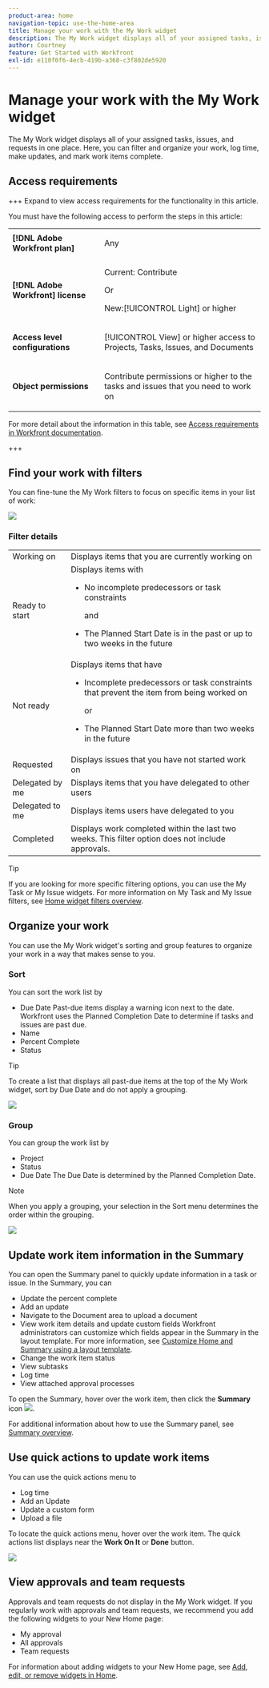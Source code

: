 ```yaml
---
product-area: home
navigation-topic: use-the-home-area
title: Manage your work with the My Work widget
description: The My Work widget displays all of your assigned tasks, issues, and requests in one place. Here, you can filter and organize your work, log time, make updates, and mark work items complete.
author: Courtney
feature: Get Started with Workfront
exl-id: e110f0f6-4ecb-419b-a368-c3f802de5920
---
```

# Manage your work with the My Work widget

The My Work widget displays all of your assigned tasks, issues, and requests in one place. Here, you can filter and organize your work, log time, make updates, and mark work items complete.

## Access requirements

 +++ Expand to view access requirements for the functionality in this article.

You must have the following access to perform the steps in this article:

<table style="table-layout:auto"> 
 <col> 
 </col> 
 <col> 
 </col> 
 <tbody> 
  <tr> 
   <td role="rowheader"><strong>[!DNL Adobe Workfront plan]</strong></td> 
   <td> <p>Any</p> </td> 
  </tr> 
  <tr> 
   <td role="rowheader"><strong>[!DNL Adobe Workfront] license</strong></td> 
   <td> <p>Current: Contribute</p>
   <p>Or</p> 
   <p>New:[!UICONTROL Light] or higher<p> 
  </td> 
  </tr> </ul>
  <tr> 
   <td role="rowheader"><strong>Access level configurations</strong></td> 
   <td> <p>[!UICONTROL View] or higher access to Projects, Tasks, Issues, and Documents</p> </td> 
  </tr>  
  <tr> 
   <td role="rowheader"><strong>Object permissions</strong></td> 
   <td> <p>Contribute permissions or higher to the tasks and issues that you need to work on</p>  </td> 
  </tr> 
 </tbody> 
</table>

For more detail about the information in this table, see [Access requirements in Workfront documentation](/help/quicksilver/administration-and-setup/add-users/access-levels-and-object-permissions/access-level-requirements-in-documentation.md).

+++

## Find your work with filters

You can fine-tune the My Work filters to focus on specific items in your list of work:   

![](assets/filter-my-work-widget.png)

### Filter details

<table>
  <tbody>
    <tr>
      <td>Working on</td>
      <td>Displays items that you are currently working on</td>
    </tr>
    <tr>
      <td>Ready to start</td>
      <td>Displays items with 
      <ul>
      <li>No incomplete predecessors or task constraints</li>
      <p>and</p>
      <li>The Planned Start Date is in the past or up to two weeks in the future</li>
      </ul>
      </td>
    </tr>
    <tr>
      <td>Not ready</td>
      <td>Displays items that have
       <ul>
      <li>Incomplete predecessors or task constraints that prevent the item from being worked on</li>
      <p>or</p>
      <li>The Planned Start Date more than two weeks in the future</li>
      </ul>
       </td>
    </tr>
    <tr>
      <td>Requested</td>
      <td>Displays issues that you have not started work on</td>
    </tr>
    <tr>
      <td>Delegated by me</td>
      <td>Displays items that you have delegated to other users</td>
    </tr>
    <tr>
      <td>Delegated to me</td>
      <td>Displays items users have delegated to you</td>
    </tr>
    <tr>
      <td>Completed</td>
      <td>Displays work completed within the last two weeks. This filter option does not include approvals.</td>
    </tr>
  </tbody>
</table>

>[!TIP]
>
>If you are looking for more specific filtering options, you can use the My Task or My Issue widgets. For more information on My Task and My Issue filters, see [Home widget filters overview](/help/quicksilver/workfront-basics/using-home/using-the-home-area/widget-filter-overview-home.md).

## Organize your work

You can use the My Work widget's sorting and group features to organize your work in a way that makes sense to you.

### Sort

You can sort the work list by 

* Due Date
    Past-due items display a warning icon next to the date. Workfront uses the Planned Completion Date to determine if tasks and issues are past due.
* Name 
* Percent Complete
* Status

>[!TIP]
>
>To create a list that displays all past-due items at the top of the My Work widget, sort by Due Date and do not apply a grouping. 


![](assets/sort-my-work-widget.png)

### Group

You can group the work list by 

* Project
* Status 
* Due Date
    The Due Date is determined by the Planned Completion Date.

>[!NOTE]
>
>When you apply a grouping, your selection in the Sort menu determines the order within the grouping.


![](assets/group-my-work-widget.png)

## Update work item information in the Summary

You can open the Summary panel to quickly update information in a task or issue. In the Summary, you can

* Update the percent complete
* Add an update
* Navigate to the Document area to upload a document
* View work item details and update custom fields
    Workfront administrators can customize which fields appear in the Summary in the layout template. For more information, see [Customize Home and Summary using a layout template](/help/quicksilver/administration-and-setup/customize-workfront/use-layout-templates/customize-home-summary-layout-template.md).
* Change the work item status
* View subtasks
* Log time
* View attached approval processes

To open the Summary, hover over the work item, then click the **Summary** icon ![](assets/open-summary-new-home.png).

For additional information about how to use the Summary panel, see [Summary overview](/help/quicksilver/workfront-basics/the-new-workfront-experience/summary-overview.md).

## Use quick actions to update work items

You can use the quick actions menu to 
 
* Log time
* Add an Update
* Update a custom form
* Upload a file

To locate the quick actions menu, hover over the work item. The quick actions list displays near the **Work On It** or **Done** button. 

![](assets/quick-actions-new-home.png)


## View approvals and team requests

Approvals and team requests do not display in the My Work widget. If you regularly work with approvals and team requests, we recommend you add the following widgets to your New Home page:

* My approval
* All approvals
* Team requests 

For information about adding widgets to your New Home page, see [Add, edit, or remove widgets in Home](/help/quicksilver/workfront-basics/using-home/using-the-home-area/add-edit-remove-widgets-in-new-home.md).
